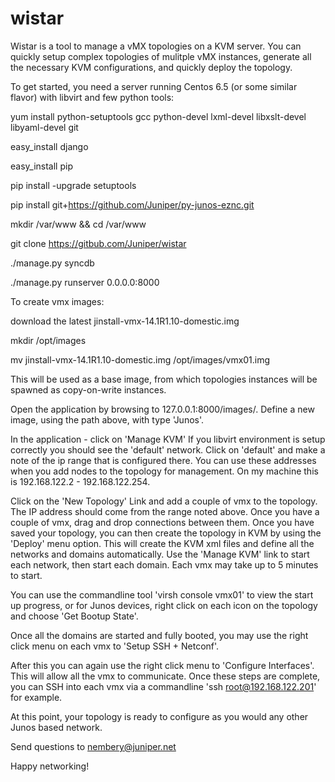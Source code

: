 wistar
======

Wistar is a tool to manage a vMX topologies on a KVM server. You can quickly setup complex topologies of 
mulitple vMX instances, generate all the necessary KVM configurations, and quickly deploy the topology.

To get started, you need a server running Centos 6.5 (or some similar flavor) with libvirt and few python tools:


yum install python-setuptools gcc python-devel lxml-devel libxslt-devel libyaml-devel git

easy_install django

easy_install pip

pip install -upgrade setuptools

pip install git+https://github.com/Juniper/py-junos-eznc.git

mkdir /var/www && cd /var/www

git clone https://gitbub.com/Juniper/wistar

./manage.py syncdb

./manage.py runserver 0.0.0.0:8000

To create vmx images:

download the latest jinstall-vmx-14.1R1.10-domestic.img

mkdir /opt/images

mv jinstall-vmx-14.1R1.10-domestic.img /opt/images/vmx01.img

This will be used as a base image, from which topologies instances will be spawned as copy-on-write instances.


Open the application by browsing to 127.0.0.1:8000/images/. Define a new image, using the path above, with type 'Junos'.

In the application - click on 'Manage KVM' If you libvirt environment is setup correctly you should see 
the 'default' network. Click on 'default' and make a note of the ip range that is configured there. You can use these
addresses when you add nodes to the topology for management. On my machine this is 192.168.122.2 - 192.168.122.254.

Click on the 'New Topology' Link and add a couple of vmx to the topology. The IP address should come from the range noted above. Once you have a couple of vmx, drag and drop connections between them. Once you have saved your topology, you can then create the topology in KVM by using the 'Deploy' menu option. This will create the KVM xml files and define all the networks and domains automatically. Use the 'Manage KVM' link to start each network, then start each domain. Each vmx may take up to 5 minutes to start. 

You can use the commandline tool 'virsh console vmx01' to view the start up progress, or for Junos devices, right click on each icon on the topology and choose 'Get Bootup State'.

Once all the domains are started and fully booted, you may use the right click menu on each vmx to 'Setup SSH + Netconf'.

After this you can again use the right click menu to 'Configure Interfaces'. This will allow all the vmx to 
communicate. Once these steps are complete, you can SSH into each vmx via a commandline 'ssh root@192.168.122.201' for example.

At this point, your topology is ready to configure as you would any other Junos based network. 

Send questions to nembery@juniper.net 

Happy networking!

